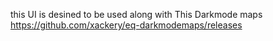 this UI is desined to be used along with This Darkmode maps
<https://github.com/xackery/eq-darkmodemaps/releases>
